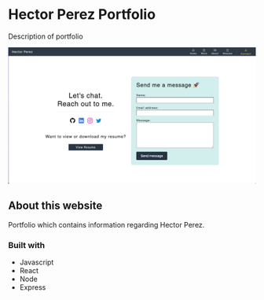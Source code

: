 # Hector Perez Portfolio

Description of portfolio

![Website layout](src/assets/portfolio.png)

## About this website

Portfolio which contains information regarding Hector Perez.

### Built with

* Javascript
* React
* Node
* Express
